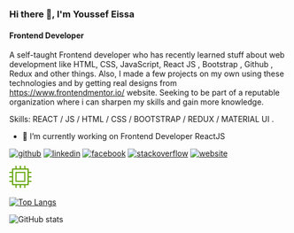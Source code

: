 ### Hi there 👋, I'm Youssef Eissa
#### Frontend Developer
A self-taught Frontend developer who has recently learned stuff about web development like HTML, CSS, JavaScript, React JS , Bootstrap , Github , Redux and other things. Also, I made a few projects on my own using these technologies and by getting real designs from https://www.frontendmentor.io/ website.   Seeking to be part of a reputable organization where i can sharpen my skills and gain more knowledge. 

Skills: REACT / JS / HTML / CSS / BOOTSTRAP / REDUX / MATERIAL UI .

- 🔭 I’m currently working on Frontend Developer ReactJS 


[<img src='https://cdn.jsdelivr.net/npm/simple-icons@3.0.1/icons/github.svg' alt='github' height='40'>](https://github.com/Youssef-eissa)  [<img src='https://cdn.jsdelivr.net/npm/simple-icons@3.0.1/icons/linkedin.svg' alt='linkedin' height='40'>](https://www.linkedin.com/in/youssef-eissa-875aa227b/)  [<img src='https://cdn.jsdelivr.net/npm/simple-icons@3.0.1/icons/facebook.svg' alt='facebook' height='40'>](https://www.facebook.com/https://www.facebook.com/Youssef3issa/)  [<img src='https://cdn.jsdelivr.net/npm/simple-icons@3.0.1/icons/stackoverflow.svg' alt='stackoverflow' height='40'>](https://stackoverflow.com/users/https://stackoverflow.com/users/20807870/youssef3issa)  [<img src='https://cdn.jsdelivr.net/npm/simple-icons@3.0.1/icons/icloud.svg' alt='website' height='40'>](https://youssef-eissa.github.io/YoussefPortfolio/)  

<a href='https://docs.github.com/en/developers'><img src='https://raw.githubusercontent.com/acervenky/animated-github-badges/master/assets/devbadge.gif' width='40' height='40'></a> 

[![Top Langs](https://github-readme-stats.vercel.app/api/top-langs/?username=Youssef-eissa)](https://github.com/anuraghazra/github-readme-stats)

![GitHub stats](https://github-readme-stats.vercel.app/api?username=Youssef-eissa&show_icons=true)  


